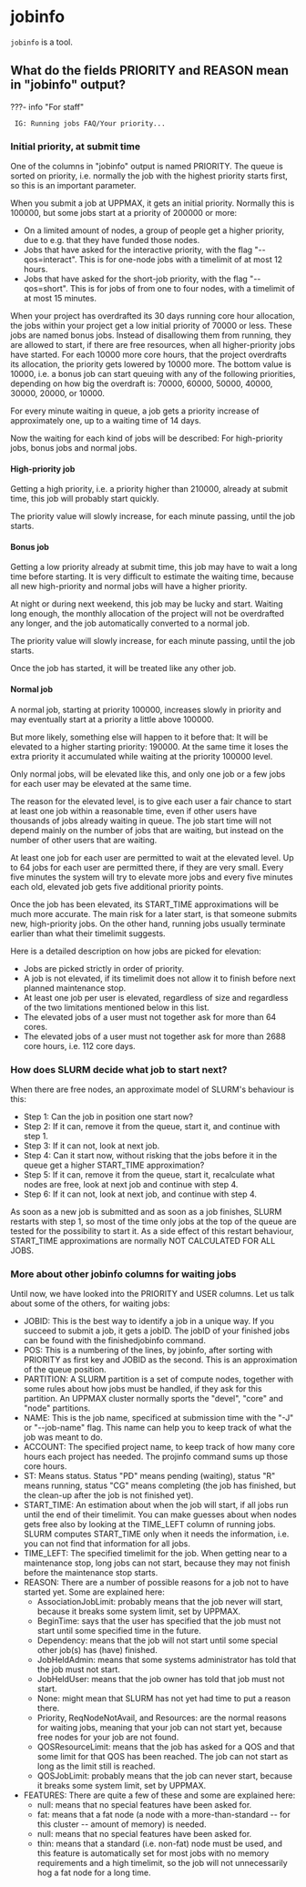 # jobinfo

`jobinfo` is a tool.

## What do the fields PRIORITY and REASON mean in "jobinfo" output?

???- info "For staff"

     IG: Running jobs FAQ/Your priority...

### Initial priority, at submit time

One of the columns in "jobinfo" output is named PRIORITY. The queue is sorted on priority, i.e. normally the job with the highest priority starts first, so this is an important parameter.

When you submit a job at UPPMAX, it gets an initial priority. Normally this is 100000, but some jobs start at a priority of 200000 or more:

- On a limited amount of nodes, a group of people get a higher priority, due to e.g. that they have funded those nodes.
- Jobs that have asked for the interactive priority, with the flag "--qos=interact". This is for one-node jobs with a timelimit of at most 12 hours.
- Jobs that have asked for the short-job priority, with the flag "--qos=short". This is for jobs of from one to four nodes, with a timelimit of at most 15 minutes.

When your project has overdrafted its 30 days running core hour allocation, the jobs within your project get a low initial priority of 70000 or less. These jobs are named bonus jobs. Instead of disallowing them from running, they are allowed to start, if there are free resources, when all higher-priority jobs have started. For each 10000 more core hours, that the project overdrafts its allocation, the priority gets lowered by 10000 more. The bottom value is 10000, i.e. a bonus job can start queuing with any of the following priorities, depending on how big the overdraft is: 70000, 60000, 50000, 40000, 30000, 20000, or 10000.

For every minute waiting in queue, a job gets a priority increase of approximately one, up to a waiting time of 14 days.

Now the waiting for each kind of jobs will be described: For high-priority jobs, bonus jobs and normal jobs.

#### High-priority job

Getting a high priority, i.e. a priority higher than 210000, already at submit time, this job will probably start quickly.

The priority value will slowly increase, for each minute passing, until the job starts.

#### Bonus job

Getting a low priority already at submit time, this job may have to wait a long time before starting. It is very difficult to estimate the waiting time, because all new high-priority and normal jobs will have a higher priority.

At night or during next weekend, this job may be lucky and start. Waiting long enough, the monthly allocation of the project will not be overdrafted any longer, and the job automatically converted to a normal job.

The priority value will slowly increase, for each minute passing, until the job starts.

Once the job has started, it will be treated like any other job.

#### Normal job

A normal job, starting at priority 100000, increases slowly in priority and may eventually start at a priority a little above 100000.

But more likely, something else will happen to it before that: It will be elevated to a higher starting priority: 190000. At the same time it loses the extra priority it accumulated while waiting at the priority 100000 level.

Only normal jobs, will be elevated like this, and only one job or a few jobs for each user may be elevated at the same time.

The reason for the elevated level, is to give each user a fair chance to start at least one job within a reasonable time, even if other users have thousands of jobs already waiting in queue. The job start time will not depend mainly on the number of jobs that are waiting, but instead on the number of other users that are waiting.

At least one job for each user are permitted to wait at the elevated level. Up to 64 jobs for each user are permitted there, if they are very small. Every five minutes the system will try to elevate more jobs and every five minutes each old, elevated job gets five additional priority points.

Once the job has been elevated, its START_TIME approximations will be much more accurate. The main risk for a later start, is that someone submits new, high-priority jobs. On the other hand, running jobs usually terminate earlier than what their timelimit suggests.

Here is a detailed description on how jobs are picked for elevation:

- Jobs are picked strictly in order of priority.
- A job is not elevated, if its timelimit does not allow it to finish before next planned maintenance stop.
- At least one job per user is elevated, regardless of size and regardless of the two limitations mentioned below in this list.
- The elevated jobs of a user must not together ask for more than 64 cores.
- The elevated jobs of a user must not together ask for more than 2688 core hours, i.e. 112 core days.

### How does SLURM decide what job to start next?

When there are free nodes, an approximate model of SLURM's behaviour is this:

- Step 1: Can the job in position one start now?
- Step 2: If it can, remove it from the queue, start it, and continue with step 1.
- Step 3: If it can not, look at next job.
- Step 4: Can it start now, without risking that the jobs before it in the queue get a higher START_TIME approximation?
- Step 5: If it can, remove it from the queue, start it, recalculate what nodes are free, look at next job and continue with step 4.
- Step 6: If it can not, look at next job, and continue with step 4.

As soon as a new job is submitted and as soon as a job finishes, SLURM restarts with step 1, so most of the time only jobs at the top of the queue are tested for the possibility to start it. As a side effect of this restart behaviour, START_TIME approximations are normally NOT CALCULATED FOR ALL JOBS.

### More about other jobinfo columns for waiting jobs

Until now, we have looked into the PRIORITY and USER columns. Let us talk about some of the others, for waiting jobs:

- JOBID: This is the best way to identify a job in a unique way. If you succeed to submit a job, it gets a jobID. The jobID of your finished jobs can be found with the finishedjobinfo command.
- POS: This is a numbering of the lines, by jobinfo, after sorting with PRIORITY as first key and JOBID as the second. This is an approximation of the queue position.
- PARTITION: A SLURM partition is a set of compute nodes, together with some rules about how jobs must be handled, if they ask for this partition. An UPPMAX cluster normally sports the "devel", "core" and "node" partitions.
- NAME: This is the job name, specificed at submission time with the "-J" or "--job-name" flag. This name can help you to keep track of what the job was meant to do.
- ACCOUNT: The specified project name, to keep track of how many core hours each project has needed. The projinfo command sums up those core hours.
- ST: Means status. Status "PD" means pending (waiting), status "R" means running, status "CG" means completing (the job has finished, but the clean-up after the job is not finished yet).
- START_TIME: An estimation about when the job will start, if all jobs run until the end of their timelimit. You can make guesses about when nodes gets free also by looking at the TIME_LEFT column of running jobs. SLURM computes START_TIME only when it needs the information, i.e. you can not find that information for all jobs.
- TIME_LEFT: The specified timelimit for the job. When getting near to a maintenance stop, long jobs can not start, because they may not finish before the maintenance stop starts.
- REASON: There are a number of possible reasons for a job not to have started yet. Some are explained here:
    - AssociationJobLimit: probably means that the job never will start, because it breaks some system limit, set by UPPMAX.
    - BeginTime: says that the user has specified that the job must not start until some specified time in the future.
    - Dependency: means that the job will not start until some special other job(s) has (have) finished.
    - JobHeldAdmin: means that some systems administrator has told that the job must not start.
    - JobHeldUser: means that the job owner has told that job must not start.
    - None: might mean that SLURM has not yet had time to put a reason there.
    - Priority, ReqNodeNotAvail, and Resources: are the normal reasons for waiting jobs, meaning that your job can not start     yet, because free nodes for your job are not found.
    - QOSResourceLimit: means that the job has asked for a QOS and that some limit for that QOS has been reached. The job can not start as long as the limit still is reached.
    - QOSJobLimit: probably means that the job can never start, because it breaks some system limit, set by UPPMAX.
- FEATURES: There are quite a few of these and some are explained here:
    - null: means that no special features have been asked for.
    - fat: means that a fat node (a node with a more-than-standard -- for this cluster -- amount of memory) is needed.
    - null: means that no special features have been asked for.
    - thin: means that a standard (i.e. non-fat) node must be used, and this feature is automatically set for most jobs with no memory requirements and a high timelimit, so the job will not unnecessarily hog a fat node for a long time.
